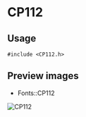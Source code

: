 CP112
==========

Usage
------

    #include <CP112.h>

Preview images
--------------
* Fonts::CP112 

![CP112](https://raw.githubusercontent.com/Cariad/CP112/master/Preview/CP112.png)

